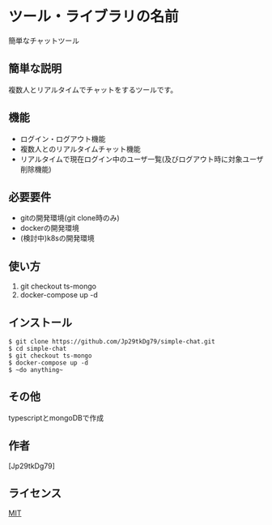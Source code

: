# ツール・ライブラリの名前
 
簡単なチャットツール
 
## 簡単な説明
 
複数人とリアルタイムでチャットをするツールです。
 
## 機能
 
- ログイン・ログアウト機能
- 複数人とのリアルタイムチャット機能
- リアルタイムで現在ログイン中のユーザ一覧(及びログアウト時に対象ユーザ削除機能)
 
## 必要要件
- gitの開発環境(git clone時のみ)
- dockerの開発環境
- (検討中)k8sの開発環境
 
## 使い方
1. git checkout ts-mongo
2. docker-compose up -d
 
## インストール
 
```
$ git clone https://github.com/Jp29tkDg79/simple-chat.git
$ cd simple-chat
$ git checkout ts-mongo
$ docker-compose up -d
$ ~do anything~
```
 
## その他
 
typescriptとmongoDBで作成
 
## 作者
 
[Jp29tkDg79]
 
## ライセンス
 
[MIT](https://github.com/Jp29tkDg79/simple-chat.git)</blockquote>
